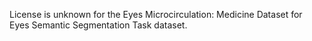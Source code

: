 License is unknown for the Eyes Microcirculation: Medicine Dataset for Eyes Semantic Segmentation Task dataset.
